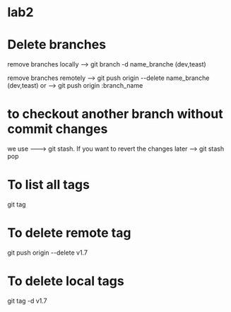 # lab2

# Delete branches

 remove branches locally
 --> git branch -d name_branche (dev,teast)

remove branches remotely
 --> git push origin --delete name_branche (dev,teast)
 or
 --> git push origin :branch_name
 
# to checkout another branch without commit changes
 we use ---> git stash.
 If you want to revert the changes later
 --> git stash pop

 # To list all tags
  git tag

# To delete remote tag
  git push origin --delete v1.7
# To delete local tags
  git tag -d v1.7


